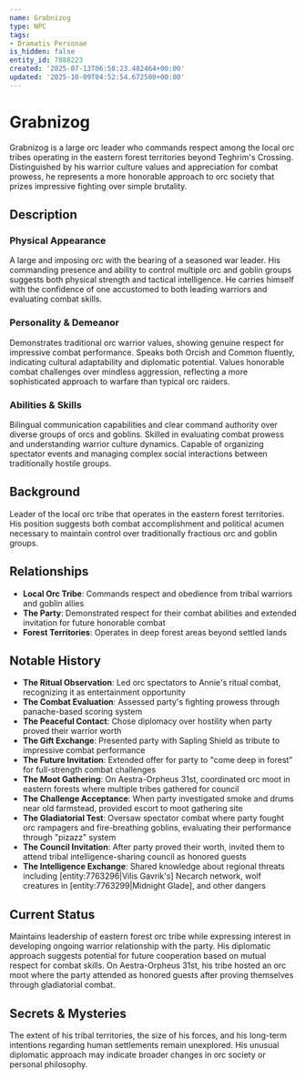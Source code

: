 ```yaml
---
name: Grabnizog
type: NPC
tags:
- Dramatis Personae
is_hidden: false
entity_id: 7888223
created: '2025-07-13T06:58:23.482464+00:00'
updated: '2025-10-09T04:52:54.672500+00:00'
---
```


# Grabnizog

Grabnizog is a large orc leader who commands respect among the local orc tribes operating in the eastern forest territories beyond Teghrim's Crossing. Distinguished by his warrior culture values and appreciation for combat prowess, he represents a more honorable approach to orc society that prizes impressive fighting over simple brutality.

## Description

### Physical Appearance

A large and imposing orc with the bearing of a seasoned war leader. His commanding presence and ability to control multiple orc and goblin groups suggests both physical strength and tactical intelligence. He carries himself with the confidence of one accustomed to both leading warriors and evaluating combat skills.

### Personality & Demeanor

Demonstrates traditional orc warrior values, showing genuine respect for impressive combat performance. Speaks both Orcish and Common fluently, indicating cultural adaptability and diplomatic potential. Values honorable combat challenges over mindless aggression, reflecting a more sophisticated approach to warfare than typical orc raiders.

### Abilities & Skills

Bilingual communication capabilities and clear command authority over diverse groups of orcs and goblins. Skilled in evaluating combat prowess and understanding warrior culture dynamics. Capable of organizing spectator events and managing complex social interactions between traditionally hostile groups.

## Background

Leader of the local orc tribe that operates in the eastern forest territories. His position suggests both combat accomplishment and political acumen necessary to maintain control over traditionally fractious orc and goblin groups.

## Relationships

- **Local Orc Tribe**: Commands respect and obedience from tribal warriors and goblin allies
- **The Party**: Demonstrated respect for their combat abilities and extended invitation for future honorable combat
- **Forest Territories**: Operates in deep forest areas beyond settled lands

## Notable History

- **The Ritual Observation**: Led orc spectators to Annie's ritual combat, recognizing it as entertainment opportunity
- **The Combat Evaluation**: Assessed party's fighting prowess through panache-based scoring system
- **The Peaceful Contact**: Chose diplomacy over hostility when party proved their warrior worth
- **The Gift Exchange**: Presented party with Sapling Shield as tribute to impressive combat performance
- **The Future Invitation**: Extended offer for party to "come deep in forest" for full-strength combat challenges
- **The Moot Gathering**: On Aestra-Orpheus 31st, coordinated orc moot in eastern forests where multiple tribes gathered for council
- **The Challenge Acceptance**: When party investigated smoke and drums near old farmstead, provided escort to moot gathering site
- **The Gladiatorial Test**: Oversaw spectator combat where party fought orc rampagers and fire-breathing goblins, evaluating their performance through "pizazz" system
- **The Council Invitation**: After party proved their worth, invited them to attend tribal intelligence-sharing council as honored guests
- **The Intelligence Exchange**: Shared knowledge about regional threats including [entity:7763296|Vilis Gavrik's] Necarch network, wolf creatures in [entity:7763299|Midnight Glade], and other dangers

## Current Status

Maintains leadership of eastern forest orc tribe while expressing interest in developing ongoing warrior relationship with the party. His diplomatic approach suggests potential for future cooperation based on mutual respect for combat skills. On Aestra-Orpheus 31st, his tribe hosted an orc moot where the party attended as honored guests after proving themselves through gladiatorial combat.

## Secrets & Mysteries

The extent of his tribal territories, the size of his forces, and his long-term intentions regarding human settlements remain unexplored. His unusual diplomatic approach may indicate broader changes in orc society or personal philosophy.